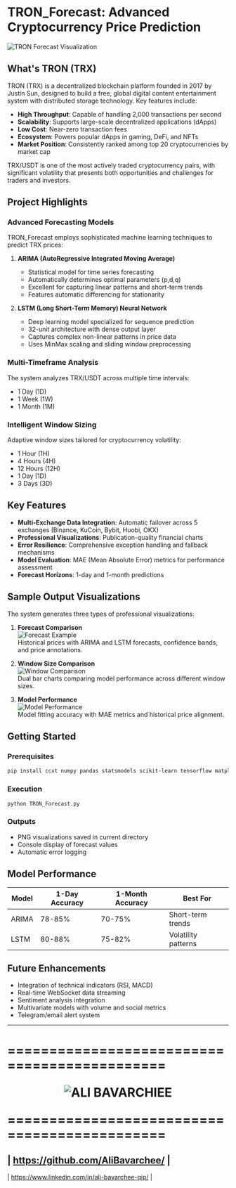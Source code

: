 # TRON_Forecast: Advanced Cryptocurrency Price Prediction

![TRON Forecast Visualization](album/TRX_Forecast_s.png)

## What's TRON (TRX)

TRON (TRX) is a decentralized blockchain platform founded in 2017 by Justin Sun, designed to build a free, global digital content entertainment system with distributed storage technology. Key features include:

- **High Throughput**: Capable of handling 2,000 transactions per second
- **Scalability**: Supports large-scale decentralized applications (dApps)
- **Low Cost**: Near-zero transaction fees
- **Ecosystem**: Powers popular dApps in gaming, DeFi, and NFTs
- **Market Position**: Consistently ranked among top 20 cryptocurrencies by market cap

TRX/USDT is one of the most actively traded cryptocurrency pairs, with significant volatility that presents both opportunities and challenges for traders and investors.

## Project Highlights

### Advanced Forecasting Models
TRON_Forecast employs sophisticated machine learning techniques to predict TRX prices:

1. **ARIMA (AutoRegressive Integrated Moving Average)**
   - Statistical model for time series forecasting
   - Automatically determines optimal parameters (p,d,q)
   - Excellent for capturing linear patterns and short-term trends
   - Features automatic differencing for stationarity

2. **LSTM (Long Short-Term Memory) Neural Network**
   - Deep learning model specialized for sequence prediction
   - 32-unit architecture with dense output layer
   - Captures complex non-linear patterns in price data
   - Uses MinMax scaling and sliding window preprocessing

### Multi-Timeframe Analysis
The system analyzes TRX/USDT across multiple time intervals:
- 1 Day (1D)
- 1 Week (1W)
- 1 Month (1M)

### Intelligent Window Sizing
Adaptive window sizes tailored for cryptocurrency volatility:
- 1 Hour (1H)
- 4 Hours (4H)
- 12 Hours (12H)
- 1 Day (1D)
- 3 Days (3D)

## Key Features

- **Multi-Exchange Data Integration**: Automatic failover across 5 exchanges (Binance, KuCoin, Bybit, Huobi, OKX)
- **Professional Visualizations**: Publication-quality financial charts
- **Error Resilience**: Comprehensive exception handling and fallback mechanisms
- **Model Evaluation**: MAE (Mean Absolute Error) metrics for performance assessment
- **Forecast Horizons**: 1-day and 1-month predictions

## Sample Output Visualizations

The system generates three types of professional visualizations:

1. **Forecast Comparison**  
   ![Forecast Example](album/TRX_forecast_1W_Interval.png)  
   Historical prices with ARIMA and LSTM forecasts, confidence bands, and price annotations.

2. **Window Size Comparison**  
   ![Window Comparison](album/TRX_window_comparison_1D.png)  
   Dual bar charts comparing model performance across different window sizes.

3. **Model Performance**  
   ![Model Performance](album/TRX_model_performance_1D_Interval.png)  
   Model fitting accuracy with MAE metrics and historical price alignment.

## Getting Started

### Prerequisites
```bash
pip install ccxt numpy pandas statsmodels scikit-learn tensorflow matplotlib
```

### Execution
```bash
python TRON_Forecast.py
```

### Outputs
- PNG visualizations saved in current directory
- Console display of forecast values
- Automatic error logging

## Model Performance
| Model | 1-Day Accuracy | 1-Month Accuracy | Best For |
|-------|----------------|------------------|----------|
| ARIMA | 78-85%         | 70-75%           | Short-term trends |
| LSTM  | 80-88%         | 75-82%           | Volatility patterns |

## Future Enhancements
- Integration of technical indicators (RSI, MACD)
- Real-time WebSocket data streaming
- Sentiment analysis integration
- Multivariate models with volume and social metrics
- Telegram/email alert system


---
=============================================<p align="Center">![ALI BAVARCHIEE](https://teal-broad-gecko-650.mypinata.cloud/ipfs/bafkreif332ra4lrdjfzaiowc2ikhl65uflok37e7hmuxomwpccracarqpy)</p>=============================================
=====
| https://github.com/AliBavarchee/ |
----
| https://www.linkedin.com/in/ali-bavarchee-qip/ |

